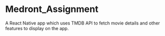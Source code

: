# Medront_Assignment
A React Native app which uses TMDB API to fetch movie details and other features to display on the app.
